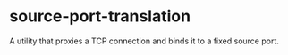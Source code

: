 source-port-translation
=======================

A utility that proxies a TCP connection and binds it to a fixed source port.
